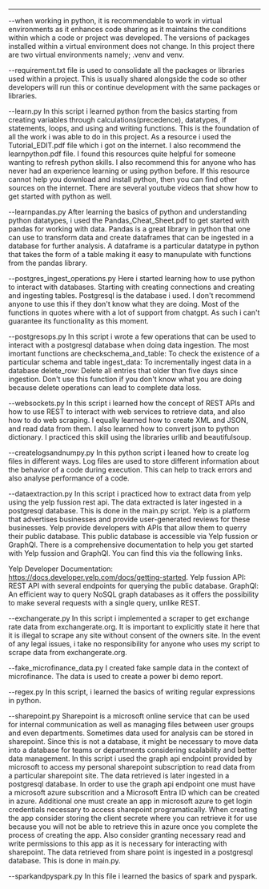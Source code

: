 -------------------------------------------------------------------------------------------------------------------------------
--when working in python, it is recommendable to work in virtual environments as it enhances code sharing as it maintains the conditions within which a code or project was developed. The versions of packages installed within a virtual environment does not change. In this project there are two virtual environments namely; .venv and venv.

--requirement.txt file is used to consolidate all the packages or libraries used within a project. This is usually shared alongside the code so other developers will run this or continue development with the same packages or libraries.

--learn.py
In this script i learned python from the basics starting from creating variables through calculations(precedence), datatypes, if statements, loops, and using and writing functions. This is the foundation of all the work i was able to do in this project. As a resource i used the Tutorial_EDIT.pdf file which i got on the internet. I also recommend the learnpython.pdf file. I found this resources quite helpful for someone wanting to refresh python skills. I also recommend this for anyone who has never had an experience learning or using python before. If this resource cannot help you download and install python, then you can find other sources on the internet. There are several youtube videos that show how to get started with python as well.

--learnpandas.py
After learning the basics of python and understanding python datatypes, i used the Pandas_Cheat_Sheet.pdf to get started with pandas for working with data. Pandas is a great library in python that one can use to transform data and create dataframes that can be ingested in a database for further analysis. A dataframe is a particular datatype in python that takes the form of a table making it easy to manupulate with functions from the pandas library.

--postgres_ingest_operations.py
Here i started learning how to use python to interact with databases. Starting with creating connections and creating and ingesting tables. Postgresql is the database i used. I don't recommend anyone to use this if they don't know what they are doing. Most of the functions in quotes where with a lot of support from chatgpt. As such i can't guarantee its functionality as this moment.

--postgresops.py
In this script i wrote a few operations that can be used to interact with a postgresql database when doing data ingestion. The most imortant functions are
checkschema_and_table: To check the existence of a particular schema and table
ingest_data: To incrementally ingest data in a database
delete_row: Delete all entries that older than five days since ingestion. Don't use this function if you don't know what you are doing because delete operations can lead to complete data loss.

--websockets.py
In this script i learned how the concept of REST APIs and how to use REST to interact with web services to retrieve data, and also how to do web scraping. I equally learned how to create XML and JSON, and read data from them. I also learned how to convert json to
python dictionary. I practiced this skill using the libraries urllib and beautifulsoup.

--createlogsandnumpy.py
In this python script i leaned how to create log files in different ways. Log files are used to store different information
about the behavior of a code during execution. This can help to track errors and also analyse performance of a code.

--dataextraction.py
 In this script i practiced how to extract data from yelp using the yelp fussion rest api. The data extracted is later ingested in a postgresql database. This is done in the main.py script. Yelp is a platform that advertises businesses and provide user-generated reviews for these businesses. Yelp provide developers with APIs that allow them to querry their public database. This public database is accessible via Yelp fussion or GraphQl. There is a comprehensive documentation to help you get started with Yelp fussion and GraphQl. You can find this via the following links.

Yelp Developer Documentation:  https://docs.developer.yelp.com/docs/getting-started.
Yelp fussion API: REST API with several endpoints for querying the public database.
GraphQl: An efficient way to query NoSQL graph databases as it offers the possibility to make several requests with a single query, unlike REST.

--exchangerate.py
In this script i implemented a scraper to get exchange rate data from exchangerate.org. It is important to explicitly state it here that it is illegal to scrape any site without consent of the owners site. In the event of any legal issues, i take no responsibility 
for anyone who uses my script to scrape data from exchangerate.org.

--fake_microfinance_data.py
I created fake sample data in the context of microfinance. The data is used to create a power bi demo report.

--regex.py
In this script, i learned the basics of writing regular expressions in python.

--sharepoint.py
Sharepoint is a microsoft online service that can be used for internal communication as well as managing files between user groups and
even departments. Sometimes data used for analysis can be stored in sharepoint. Since this is not a database, it might be necessary to
move data into a database for teams or departments considering scalability and better data management. In this script i used the graph api endpoint provided by microsoft to access my personal sharepoint subscription to read data from a particular sharepoint site.
The data retrieved is later ingested in a postgresql database. In order to use the graph api endpoint one must have a microsoft azure subscrition and a Microsoft Entra ID which can be created in azure. Additional one must create an app in microsoft azure to get login credentials necessary to access sharepoint programatically. When creating the app consider storing the client secrete where you can retrieve it for use because you will not be able to retrieve this in azure once you complete the process of creating the app. Also consider granting necessary read and write permissions to this app as it is necessary for interacting with sharepoint. The data retrieved from share point is ingested in a postgresql database. This is done in main.py.

--sparkandpyspark.py
In this file i learned the basics of spark and pyspark.



